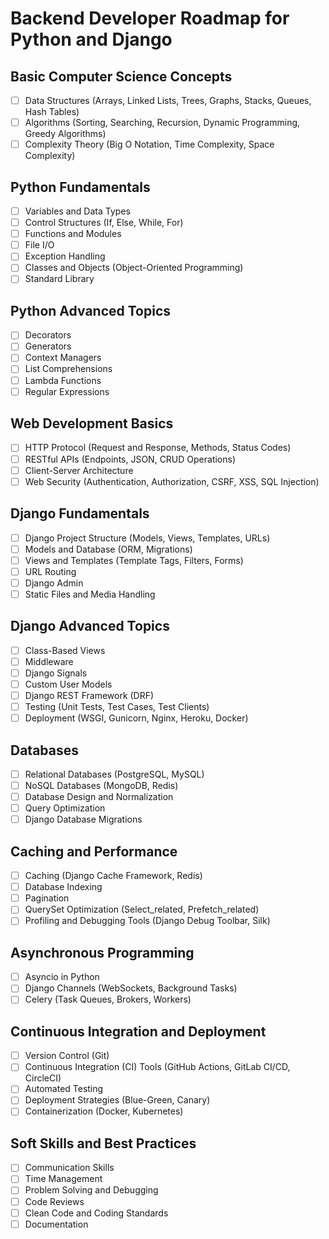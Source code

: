 # Backend Developer Roadmap for Python and Django

## Basic Computer Science Concepts
- [ ] Data Structures (Arrays, Linked Lists, Trees, Graphs, Stacks, Queues, Hash Tables)
- [ ] Algorithms (Sorting, Searching, Recursion, Dynamic Programming, Greedy Algorithms)
- [ ] Complexity Theory (Big O Notation, Time Complexity, Space Complexity)

## Python Fundamentals
- [ ] Variables and Data Types
- [ ] Control Structures (If, Else, While, For)
- [ ] Functions and Modules
- [ ] File I/O
- [ ] Exception Handling
- [ ] Classes and Objects (Object-Oriented Programming)
- [ ] Standard Library

## Python Advanced Topics
- [ ] Decorators
- [ ] Generators
- [ ] Context Managers
- [ ] List Comprehensions
- [ ] Lambda Functions
- [ ] Regular Expressions

## Web Development Basics
- [ ] HTTP Protocol (Request and Response, Methods, Status Codes)
- [ ] RESTful APIs (Endpoints, JSON, CRUD Operations)
- [ ] Client-Server Architecture
- [ ] Web Security (Authentication, Authorization, CSRF, XSS, SQL Injection)

## Django Fundamentals
- [ ] Django Project Structure (Models, Views, Templates, URLs)
- [ ] Models and Database (ORM, Migrations)
- [ ] Views and Templates (Template Tags, Filters, Forms)
- [ ] URL Routing
- [ ] Django Admin
- [ ] Static Files and Media Handling

## Django Advanced Topics
- [ ] Class-Based Views
- [ ] Middleware
- [ ] Django Signals
- [ ] Custom User Models
- [ ] Django REST Framework (DRF)
- [ ] Testing (Unit Tests, Test Cases, Test Clients)
- [ ] Deployment (WSGI, Gunicorn, Nginx, Heroku, Docker)

## Databases
- [ ] Relational Databases (PostgreSQL, MySQL)
- [ ] NoSQL Databases (MongoDB, Redis)
- [ ] Database Design and Normalization
- [ ] Query Optimization
- [ ] Django Database Migrations

## Caching and Performance
- [ ] Caching (Django Cache Framework, Redis)
- [ ] Database Indexing
- [ ] Pagination
- [ ] QuerySet Optimization (Select_related, Prefetch_related)
- [ ] Profiling and Debugging Tools (Django Debug Toolbar, Silk)

## Asynchronous Programming
- [ ] Asyncio in Python
- [ ] Django Channels (WebSockets, Background Tasks)
- [ ] Celery (Task Queues, Brokers, Workers)

## Continuous Integration and Deployment
- [ ] Version Control (Git)
- [ ] Continuous Integration (CI) Tools (GitHub Actions, GitLab CI/CD, CircleCI)
- [ ] Automated Testing
- [ ] Deployment Strategies (Blue-Green, Canary)
- [ ] Containerization (Docker, Kubernetes)

## Soft Skills and Best Practices
- [ ] Communication Skills
- [ ] Time Management
- [ ] Problem Solving and Debugging
- [ ] Code Reviews
- [ ] Clean Code and Coding Standards
- [ ] Documentation
